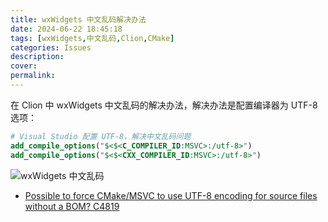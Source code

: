 ```yaml
---
title: wxWidgets 中文乱码解决办法
date: 2024-06-22 18:45:18
tags: [wxWidgets,中文乱码,Clion,CMake]
categories: Issues 
description:
cover:
permalink:
---
```


在 Clion 中 wxWidgets 中文乱码的解决办法，解决办法是配置编译器为 UTF-8 选项：

```cmake
# Visual Studio 配置 UTF-8，解决中文乱码问题  
add_compile_options("$<$<C_COMPILER_ID:MSVC>:/utf-8>")  
add_compile_options("$<$<CXX_COMPILER_ID:MSVC>:/utf-8>")
```

![wxWidgets 中文乱码](/img/post_img/wxwidgets_001.png)

- [Possible to force CMake/MSVC to use UTF-8 encoding for source files without a BOM? C4819](https://stackoverflow.com/questions/47690822/possible-to-force-cmake-msvc-to-use-utf-8-encoding-for-source-files-without-a-bo)